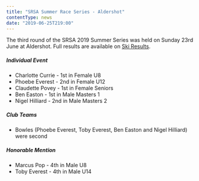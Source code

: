 ```yaml
---
title: "SRSA Summer Race Series - Aldershot"
contentType: news
date: "2019-06-25T219:00"
---
```


The third round of the SRSA 2019 Summer Series was held on Sunday 23rd June at Aldershot. Full
results are available on [Ski Results](https://skiresults.co.uk/events/1000).

##### Individual Event
* Charlotte Currie - 1st in Female U8
* Phoebe Everest - 2nd in Female U12
* Claudette Povey - 1st in Female Seniors
* Ben Easton - 1st in Male Masters 1
* Nigel Hilliard - 2nd in Male Masters 2

##### Club Teams
* Bowles (Phoebe Everest, Toby Everest, Ben Easton and Nigel Hilliard) were second

##### Honorable Mention
* Marcus Pop - 4th in Male U8
* Toby Everest - 4th in Male U14
